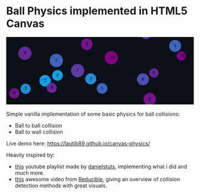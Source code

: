 # Ball Physics implemented in HTML5 Canvas

![Showcase](example.png)

Simple vanilla implementation of some basic physics for ball collisions:

- Ball to ball collision
- Ball to wall collision

Live demo here: <https://lautib89.github.io/canvas-physics/>

Heavily inspired by:

- [this](https://www.youtube.com/playlist?list=PLo6lBZn6hgca1T7cNZXpiq4q395ljbEI_) youtube playlist made by [danielstuts](https://www.youtube.com/@danielstuts3129), implementing what i did and much more.
- [this](https://www.youtube.com/watch?v=eED4bSkYCB8) awesome video from [Reducible](https://www.youtube.com/@Reducible), giving an overview of collision detection methods with great visuals.
